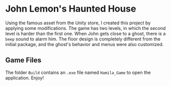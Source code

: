 # John Lemon's Haunted House

Using the famous asset from the Unity store, I created this project by applying some modifications. The game has two levels, in which the second level is harder than the first one. When John gets close to a ghost, there is a `beep` sound to alarm him. The floor design is completely different from the initial package, and the ghost's behavior and menus were also customized.

## Game Files

The folder `Build` contains an `.exe` file named `Hamila_Game` to open the application. Enjoy!
